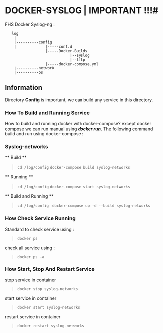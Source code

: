 # DOCKER-SYSLOG | IMPORTANT !!!#

FHS Docker Syslog-ng :
```
   log
    |
    |----------config
    |             |-----conf.d
                  |-----Docker-Builds
                             |--syslog
                             |--tftp
                  |-----docker-compose.yml
    |----------network
    |----------os
```


## Information ##
Directory **Config** is important, we can build any service in this directory.


### How To Build and Running Service ###
How to build and running docker with docker-compose? except docker compose we can run manual using **_docker run_**.
The following command build and run using docker-compose :


### Syslog-networks ####
** Build **
> `cd /log/config`
> `docker-compose build syslog-networks`


** Running **
> `cd /log/config`
> `docker-compose start syslog-networks`


** Build and Running **
>`cd /log/config`
>` docker-compose up -d --build syslog-networks`


### How Check Service Running ###
Standard to check service using :
> `docker ps`


check all service using :
> `docker ps -a`


### How Start, Stop And Restart Service  ###
stop service in container
> `docker stop syslog-networks`


start service in container
> `docker start syslog-networks`


restart service in container
> `docker restart syslog-networks`


